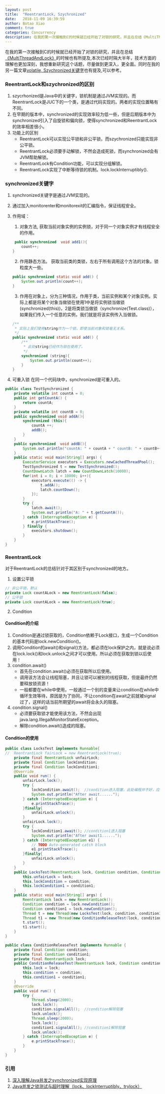 ```yaml
---
layout: post
title:  "ReentrantLock, Szychronized"
date:   2018-11-09 16:39:59
author: Botao Xiao
comment: true
categories: Concurrency
description: 在我的第一次接触到C的时候就已经开始了对锁的研究，并且在总结《MultiThreadAndLock》的时候也有所提及,本次已经时隔大半年，技术方面的理解也更加深刻，我想重新研究这个话题，尽量做到更深入，更全面。同时在我的另一篇文章《volatile, Szychronized关键字》也有提及,可以参考。
---
```

在我的第一次接触到C的时候就已经开始了对锁的研究，并且在总结[《MultiThreadAndLock》](https://github.com/Seanforfun/Java-Knowledge/blob/master/Conclusions/MultiThreadAndLock.txt)的时候也有所提及,本次已经时隔大半年，技术方面的理解也更加深刻，我想重新研究这个话题，尽量做到更深入，更全面。同时在我的另一篇文章[volatile, Szychronized关键字](https://seanforfun.github.io/javacore/concurrency/2018/11/07/VolatileSynchronized.html)也有提及,可以参考。

### ReentrantLock和szychronized的区别
1. szycrhonized是Java中的关键字，锁机制是通过JVM实现的。而ReentrantLock是JUC下的一个类，是通过代码实现的。两者的实现位置略有不同。
2. 在早期的版本中，synchronized的实现效率较为低一些，但是后期版本中为synchronized引入了自旋锁和偏向锁，使得synchronized和ReentrantLock的效率相差很小。
3. 功能上的区别
    * ReentrantLock可以实现公平锁和非公平锁，而szychronized只能实现非公平锁。
    * ReentrantLock必须要手动解锁，不然会造成死锁，而synchronized会有JVM帮助解锁。
    * ReentrantLock有Condition功能，可以实现分组解锁。
    * ReentrantLock实现了中断等待锁的机制。lock.lockInterruptibly().

### synchronized关键字
1. synchronized关键字是通过JVM实现的。
2. 通过加入monitorenter和monitorexit的汇编指令，保证线程安全。
3. 作用域：
    1. 对象方法, 获取当前对象实例的实例锁，对于同一个对象实例才有线程安全的作用。
    ```Java
     public synchronized  void add1(){
        count++;
    }
    ```
    
    2. 作用静态方法。 获取当前类的类锁，左右于所有调用这个方法的对象。锁粒度大一些。
    ```Java
    public synchronized static void add() {
        System.out.println(count++);
    }
    ```
    
    3. 作用在对象上，分为三种情况，作用于类，当前实例和某个对象实例。实际上都是将某个对象当做锁在使用1中是将实例锁当做锁(synchronized(this))，2是将类锁当做锁（synchronize(Test.class)），如果我们传入一个任意的实例，我们就是将该实例传入当做锁。
    ```Java
    /**
     * 实际上我们使用string作为一个锁，即使当前对象和锁毫无关系。
     */
    public synchronized static void add() {
        /**
         * 此处string已经作为锁在使用了。
         */
        synchronized (string){
            System.out.println(count++);
        }
    }
    ```

4. 可重入锁
在同一个代码块中，synchronized是可重入的。
```Java
public class TestSynchronized {
    private volatile int countA = 0;
    public int getCountA() {
        return countA;
    }
    private volatile int countB = 0;
    public synchronized void addA(){
        synchronized (this){
            countA ++;
            addB();
        }
    }
    public synchronized  void addB(){
        System.out.println("countA: " + countA + " countB: " + countB++);
    }
    public static void main(String[] args) {
        ExecutorService executors = Executors.newCachedThreadPool();
        TestSynchronized t = new TestSynchronized();
        CountDownLatch latch = new CountDownLatch(10000);
        for(int i = 0; i < 10000; i++){
            executors.execute(() -> {
                t.addA();
                latch.countDown();
            });
        }
        try {
            latch.await();
            System.out.println("A: " + t.getCountA());
        } catch (InterruptedException e) {
            e.printStackTrace();
        } finally {
            executors.shutdown();
        }
    }
}
```

### ReentrantLock
对于ReentrantLock的总结针对于其区别于synchronized的地方。
1. 设置公平锁
```Java
// 非公平锁，默认
private Lock countALock = new ReentrantLock(false);
// 公平锁
private Lock countALock = new ReentrantLock(true);
```

2. Condition
#### Condition的介绍
1. Condition是通过锁获取的，Condition依赖于Lock接口，生成一个Condition的基本代码是lock.newCondition()。
2. 调用Condition的await()和signal()方法，都必须在lock保护之内，就是说必须在lock.lock()和lock.unlock之间才可以使用。所以必须在获取到锁以后使用！
3. condition.await()
	* 首先在condition.await()必须在获取所以后使用。
	* 调用该方法会让线程阻塞，并且让锁可以被别的线程获取，但是最终仍然要释放锁资源！
	* 一般都要在while中使用，一般通过一个别的变量来让condition在while中循环生效等待，原因是为了协同，不让condition在await之前就被signal过了，这样的话当前所期望的await将会永久的阻塞。
4. condition.signal()
	* 必须要获取锁才能使用该方法，不然会出现java.lang.IllegalMonitorStateException。
	* 解除condition.await()造成的阻塞。

#### Condition的使用
```Java
public class LocksTest implements Runnable{
//	ReentrantLock fairLock = new ReentrantLock(true);
	private final ReentrantLock unfairLock;
	private final Condition lockCondition;
	private final Condition lockCondition1;
	@Override
	public void run() {
		unfairLock.lock();
		try {
			lockCondition.await();	//condition进入阻塞，此处编程并不好，应该让condition进入阻塞应该配合别的变量在while中使用。不然会造成signal在await之前调用。
			System.out.println("After await......");
		} catch (InterruptedException e) {
			e.printStackTrace();
		}finally{
			unfairLock.unlock();
		}
		unfairLock.lock();
		try {
			lockCondition1.await();	//condition1进入阻塞
			System.out.println("After await1......");
		} catch (InterruptedException e1) {
			// TODO Auto-generated catch block
			e1.printStackTrace();
		}finally{
			unfairLock.unlock();
		}
	}
	public LocksTest(ReentrantLock lock, Condition condition, Condition condition1){
		this.unfairLock = lock;
		this.lockCondition = condition;
		this.lockCondition1 = condition1;
	}
	public static void main(String[] args) {
		ReentrantLock lock = new ReentrantLock();
		Condition condition = lock.newCondition();
		Condition condition1 = lock.newCondition();
		Thread t = new Thread(new LocksTest(lock, condition, condition1));
		Thread t1 = new Thread(new ConditionReleaseTest(lock, condition, condition1));
		t.start();
		t1.start();
	}
}
```
```Java
public class ConditionReleaseTest implements Runnable {
	private final Condition condition;
	private final Condition condition1;
	private final ReentrantLock lock;
	public ConditionReleaseTest(ReentrantLock lock, Condition condition, Condition condition1){
		this.lock = lock;
		this.condition = condition;
		this.condition1 = condition1;
	}
	@Override
	public void run() {
		try {
			Thread.sleep(2000);
			lock.lock();
			condition.signalAll();	//condition解除阻塞
			lock.unlock();
			Thread.sleep(2000);
			lock.lock();
			condition1.signalAll();	//condition1解除阻塞
			lock.unlock();
		} catch (InterruptedException e) {
			e.printStackTrace();
		}
	}
}
```

### 引用
1. [深入理解Java并发之synchronized实现原理](https://blog.csdn.net/javazejian/article/details/72828483)
2. [Java并发之锁测试与超时理解（lock、lockInterruptibly、trylock）](https://blog.csdn.net/jisuanjiguoba/article/details/80095506)